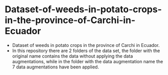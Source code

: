 # Dataset-of-weeds-in-potato-crops-in-the-province-of-Carchi-in-Ecuador
- Dataset of weeds in potato crops in the province of Carchi in Ecuador.
- In this repository there are 2 folders of the data set, the folder with the original name contains the data without applying the data augmentations, while in the folder with the data augmentation name the 7 data augmentations have been applied.
